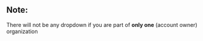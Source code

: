

## Note:

There will not be any dropdown if you are part of **only one** (account owner) organization 




